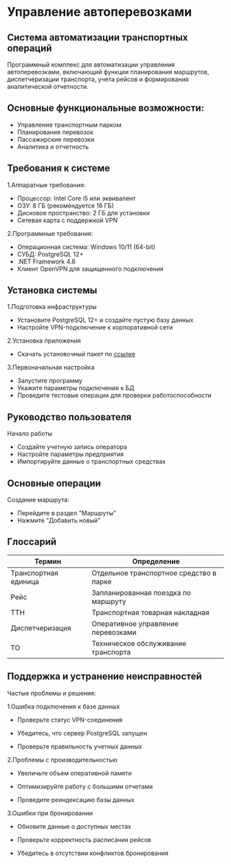 # Управление автоперевозками

## Система автоматизации транспортных операций
Программный комплекс для автоматизации управления автоперевозками, включающий функции планирования маршрутов, диспетчеризации транспорта, учета рейсов и формирования аналитической отчетности.

## Основные функциональные возможности:
 - Управление транспортным парком
 - Планирование перевозок
 - Пассажирские перевозки
 - Аналитика и отчетность

## Требования к системе
1.Аппаратные требования:
 - Процессор: Intel Core i5 или эквивалент
 - ОЗУ: 8 ГБ (рекомендуется 16 ГБ)
 - Дисковое пространство: 2 ГБ для установки
 - Сетевая карта с поддержкой VPN

2.Программные требования:
 - Операционная система: Windows 10/11 (64-bit)
 - СУБД: PostgreSQL 12+
 - .NET Framework 4.8
 - Клиент OpenVPN для защищенного подключения

## Установка системы
1.Подготовка инфраструктуры

 - Установите PostgreSQL 12+ и создайте пустую базу данных
 - Настройте VPN-подключение к корпоративной сети

2.Установка приложения

 - Скачать установочный пакет по [ссылке](https://disk.yandex.ru/d/3K0cEp-xoCi8dg)


3.Первоначальная настройка
 - Запустите программу
 - Укажите параметры подключения к БД
 - Проведите тестовые операции для проверки работоспособности

## Руководство пользователя
Начало работы
 - Создайте учетную запись оператора
 - Настройте параметры предприятия
 - Импортируйте данные о транспортных средствах

## Основные операции
Создание маршрута:
 - Перейдите в раздел "Маршруты"
 - Нажмите "Добавить новый"

## Глоссарий

| Термин		      | Определение                            |
|-----------------------------|----------------------------------------|
| Транспортная единица        |	Отдельное транспортное средство в парке|
| Рейс	                      | Запланированная поездка по маршруту    |
| ТТН	                      | Транспортная товарная накладная        |
| Диспетчеризация	      | Оперативное управление перевозками     |
| ТО	                      | Техническое обслуживание транспорта    |

## Поддержка и устранение неисправностей
Частые проблемы и решения:

1.Ошибка подключения к базе данных

 - Проверьте статус VPN-соединения

 - Убедитесь, что сервер PostgreSQL запущен

 - Проверьте правильность учетных данных

2.Проблемы с производительностью

 - Увеличьте объем оперативной памяти

 - Оптимизируйте работу с большими отчетами

 - Проведите реиндексацию базы данных

3.Ошибки при бронировании

 - Обновите данные о доступных местах

 - Проверьте корректность расписания рейсов

 - Убедитесь в отсутствии конфликтов бронирования
